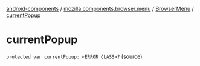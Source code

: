 [android-components](../../index.md) / [mozilla.components.browser.menu](../index.md) / [BrowserMenu](index.md) / [currentPopup](./current-popup.md)

# currentPopup

`protected var currentPopup: <ERROR CLASS>?` [(source)](https://github.com/mozilla-mobile/android-components/blob/master/components/browser/menu/src/main/java/mozilla/components/browser/menu/BrowserMenu.kt#L36)